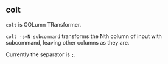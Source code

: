 ## colt

`colt` is COLumn TRansformer.

`colt -s=N subcommand` transforms the Nth column of input with subcommand,
leaving other columns as they are.

Currently the separator is `;`.
